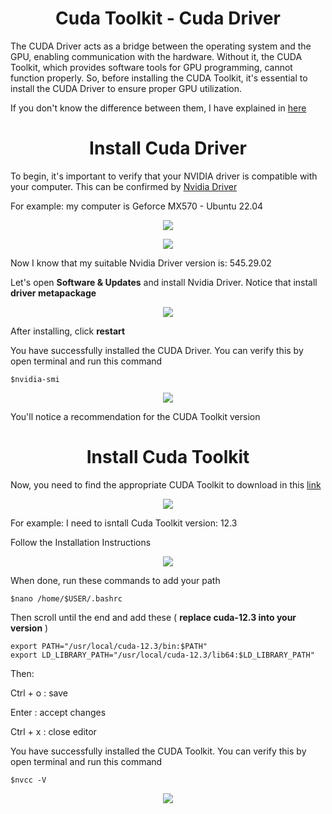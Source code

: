 
<p align="center">
 <h1 align="center"> Cuda Toolkit - Cuda Driver</h1>
</p>


The CUDA Driver acts as a bridge between the operating system and the GPU, enabling communication with the hardware. Without it, the CUDA Toolkit, which provides software tools for GPU programming, cannot function properly. So, before installing the CUDA Toolkit, it's essential to install the CUDA Driver to ensure proper GPU utilization.

If you don't know the difference between them, I have explained in [here](https://github.com/CisMine/Guide-NVIDIA-Tools/tree/main/Chapter02)



<p align="center">
 <h1 align="center"> Install Cuda Driver </h1>
</p>

To begin, it's important to verify that your NVIDIA driver is compatible with your computer. This can be confirmed by [Nvidia Driver](https://www.nvidia.com/Download/index.aspx?lang=en-us)

For example: my computer is Geforce MX570 - Ubuntu 22.04

<p align="center">
  <img src="https://github.com/CisMine/Setup-as-Cuda-programmers/assets/122800932/84b8cff6-ba45-4d0d-ab07-e046335d7f4e" />
</p>

<p align="center">
  <img src="https://github.com/CisMine/Setup-as-Cuda-programmers/assets/122800932/add2b8f1-4d34-46e1-92ee-d12c357fd191" />
</p>


Now I know that my suitable Nvidia Driver version is: 545.29.02

Let's open **Software & Updates** and install Nvidia Driver. Notice that install **driver metapackage**


<p align="center">
  <img src="https://github.com/CisMine/Setup-as-Cuda-programmers/assets/122800932/e964f4b7-bb34-4d2f-9b95-48fa7525f70e" />
</p>

After installing, click **restart**

You have successfully installed the CUDA Driver. You can verify this by open terminal and run this command
```
$nvidia-smi
```

<p align="center">
  <img src="https://github.com/CisMine/Setup-as-Cuda-programmers/assets/122800932/45627d76-fe71-46a0-a3dc-d9f3a7072175" />
</p>

You'll notice a recommendation for the CUDA Toolkit version


<p align="center">
 <h1 align="center"> Install Cuda Toolkit</h1>
</p>

Now, you need to find the appropriate CUDA Toolkit to download in this [link](https://developer.nvidia.com/cuda-toolkit-archive
)


<p align="center">
  <img src="https://github.com/CisMine/Setup-as-Cuda-programmers/assets/122800932/1fac2b30-b3f5-4380-9bcf-fab6ce4525c8" />
</p>


For example: I need to isntall Cuda Toolkit version: 12.3

Follow the Installation Instructions

<p align="center">
  <img src="https://github.com/CisMine/Setup-as-Cuda-programmers/assets/122800932/afc1537c-f22d-4d8c-b826-d1b2aff84432" />
</p>

When done, run these commands to add your path

```
$nano /home/$USER/.bashrc
```

Then scroll until the end and add these ( **replace cuda-12.3 into your version** )

```
export PATH="/usr/local/cuda-12.3/bin:$PATH"
export LD_LIBRARY_PATH="/usr/local/cuda-12.3/lib64:$LD_LIBRARY_PATH"
```

Then:

Ctrl + o : save

Enter    : accept changes

Ctrl + x : close editor

You have successfully installed the CUDA Toolkit. You can verify this by open terminal and run this command

```
$nvcc -V
```

<p align="center">
  <img src="https://github.com/CisMine/Setup-as-Cuda-programmers/assets/122800932/626425e9-a1bb-42ee-ae7d-32b014eff844" />
</p>



